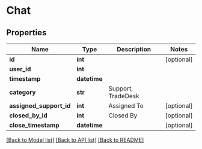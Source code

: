 # Chat

## Properties
Name | Type | Description | Notes
------------ | ------------- | ------------- | -------------
**id** | **int** |  | [optional] 
**user_id** | **int** |  | 
**timestamp** | **datetime** |  | 
**category** | **str** | Support, TradeDesk | 
**assigned_support_id** | **int** | Assigned To | [optional] 
**closed_by_id** | **int** | Closed By | [optional] 
**close_timestamp** | **datetime** |  | [optional] 

[[Back to Model list]](../README.md#documentation-for-models) [[Back to API list]](../README.md#documentation-for-api-endpoints) [[Back to README]](../README.md)

